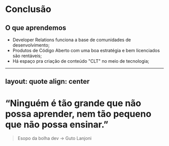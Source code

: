 # Conclusão

## O que aprendemos

* Developer Relations funciona a base de comunidades de desenvolvimento;
* Produtos de Código Aberto com uma boa estratégia e bem licenciados são rentáveis;
* Há espaço pra criação de conteúdo "CLT" no meio de tecnologia;


---
layout: quote
align: center
---


# “Ninguém é tão grande que não possa aprender, nem tão pequeno que não possa ensinar.”

<v-click>

> Esopo da bolha dev -> Guto Lanjoni

</v-click>